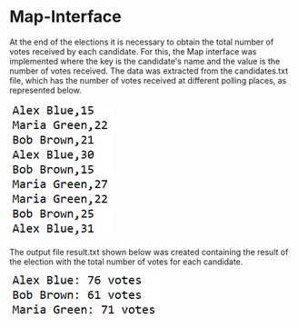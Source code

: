 # Map-Interface
At the end of the elections it is necessary to obtain the total number of votes received by each candidate. For this, the Map interface was implemented where the key is the candidate's name and the value is the number of votes received. The data was extracted from the candidates.txt file, which has the number of votes received at different polling places, as represented below.

![](images/inputFile.PNG)

The output file result.txt shown below was created containing the result of the election with the total number of votes for each candidate.

![](images/outputFile.PNG)

